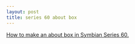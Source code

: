 ```yaml
---
layout: post
title: series 60 about box
---
```



<a href="http://discussion.forum.nokia.com/forum/showthread.php?s=&amp;threadid=20534&amp;highlight=%2AText+dialog%2A">How to make an about box in Symbian Series 60. </a>
